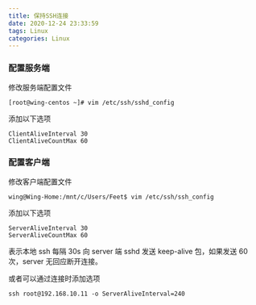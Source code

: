 ```yaml
---
title: 保持SSH连接
date: 2020-12-24 23:33:59
tags: Linux
categories: Linux
---
```



### 配置服务端

修改服务端配置文件

``` shell
[root@wing-centos ~]# vim /etc/ssh/sshd_config
```

添加以下选项

``` shell
ClientAliveInterval 30
ClientAliveCountMax 60
```

### 配置客户端

修改客户端配置文件

``` shell
wing@Wing-Home:/mnt/c/Users/Feet$ vim /etc/ssh/ssh_config
```

添加以下选项

``` shell
ServerAliveInterval 30
ServerAliveCountMax 60
```

表示本地 ssh 每隔 30s 向 server 端 sshd 发送 keep-alive 包，如果发送 60 次，server 无回应断开连接。

或者可以通过连接时添加选项

``` shell
ssh root@192.168.10.11 -o ServerAliveInterval=240
```
